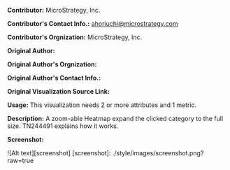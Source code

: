 **Contributor:** MicroStrategy, Inc.

**Contributor's Contact Info.:** <ahoriuchi@microstrategy.com>

**Contributor's Orgnization:** MicroStrategy, Inc.

**Original Author:** 

**Original Author's Orgnization:**

**Original Author's Contact Info.:** 

**Original Visualization Source Link:** 

**Usage:** This visualization needs 2 or more attributes and 1 metric.

**Description:** A zoom-able Heatmap expand the clicked category to the full size. TN244491 explains how it works.

**Screenshot:**

![Alt text][screenshot]
[screenshot]: ./style/images/screenshot.png?raw=true
